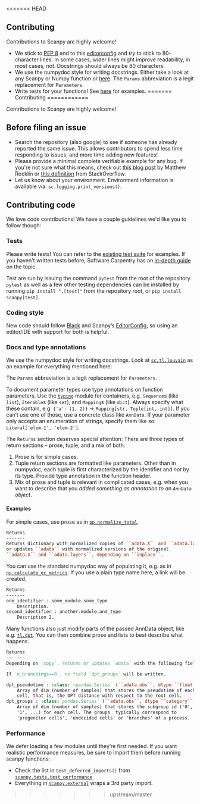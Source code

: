 <<<<<<< HEAD
## Contributing

Contributions to Scanpy are highly welcome!

* We stick to [PEP 8](https://www.python.org/dev/peps/pep-0008) and to this [editorconfig](https://github.com/theislab/scanpy/blob/master/.editorconfig) and *try* to stick to 80-character lines. In some cases, wider lines might improve readability, in most cases, not. Docstrings should always be 80 characters.
* We use the numpydoc style for writing docstrings. Either take a look at any Scanpy or Numpy function or [here](http://sphinxcontrib-napoleon.readthedocs.io/en/latest/example_numpy.html). The `Params` abbreviation is a legit replacement for `Parameters`.
* Write tests for your functions! See [here](https://github.com/theislab/scanpy/tree/master/scanpy/tests) for examples.
=======
Contributing
============

Contributions to Scanpy are highly welcome!

Before filing an issue
----------------------
* Search the repository (also google) to see if someone has already reported the same issue.
  This allows contributors to spend less time responding to issues, and more time adding new features!
* Please provide a minimal complete verifiable example for any bug.
  If you're not sure what this means, check out
  [this blog post](http://matthewrocklin.com/blog/work/2018/02/28/minimal-bug-reports)
  by Matthew Rocklin or [this definition](https://stackoverflow.com/help/mcve) from StackOverflow.
* Let us know about your environment. Environment information is available via: `sc.logging.print_versions()`.

Contributing code
-----------------

We love code contributions! We have a couple guidelines we'd like you to follow though:

### Tests

Please write tests! You can refer to the [existing test suite](https://github.com/theislab/scanpy/tree/master/scanpy/tests) for examples. If you haven't written tests before, Software Carpentry has an [in-depth guide](http://katyhuff.github.io/python-testing/) on the topic.

Test are run by issuing the command `pytest` from the root of the repository. `pytest` as well as a few other testing dependencies can be installed by running `pip install ".[test]"` from the repository root, or `pip install scanpy[test]`.

### Coding style
New code should follow [Black][] and Scanpy’s [EditorConfig][],
so using an editor/IDE with support for both is helpful.

[Black]: https://black.readthedocs.io/en/stable/the_black_code_style.html
[EditorConfig]: https://github.com/theislab/scanpy/blob/master/.editorconfig

### Docs and type annotations
We use the numpydoc style for writing docstrings.
Look at [`sc.tl.louvain`][] as an example for everything mentioned here:

The `Params` abbreviation is a legit replacement for `Parameters`.

To document parameter types use type annotations on function parameters.
Use the [`typing`][] module for containers, e.g. `Sequence`s (like `list`),
`Iterable`s (like `set`), and `Mapping`s (like `dict`). Always specify
what these contain, e.g. `{'a': (1, 2)}` → `Mapping[str, Tuple[int, int]]`.
If you can’t use one of those, use a concrete class like `AnnData`.
If your parameter only accepts an enumeration of strings, specify them like so:
`Literal['elem-1', 'elem-2']`.

The `Returns` section deserves special attention:
There are three types of return sections – prose, tuple, and a mix of both.

1. Prose is for simple cases.
2. Tuple return sections are formatted like parameters.
   Other than in numpydoc, each tuple is first characterized by the identifier
   and *not* by its type. Provide type annotation in the function header.
3. Mix of prose and tuple is relevant in complicated cases,
   e.g. when you want to describe that you
   *added something as annotation to an `AnnData` object*.

[`sc.tl.louvain`]: https://github.com/theislab/scanpy/blob/a811fee0ef44fcaecbde0cad6336336bce649484/scanpy/tools/_louvain.py#L22-L90
[`typing`]: https://docs.python.org/3/library/typing.html

#### Examples
For simple cases, use prose as in [`pp.normalize_total`][].

```rst
Returns
-------
Returns dictionary with normalized copies of ``adata.X`` and ``adata.layers``
or updates ``adata`` with normalized versions of the original
``adata.X`` and ``adata.layers``, depending on ``inplace``.
```

You can use the standard numpydoc way of populating it,
e.g. as in [`pp.calculate_qc_metrics`][].
If you use a plain type name here, a link will be created.

```rst
Returns
-------
one_identifier : some_module.some_type
    Description.
second_identifier : another.module.and_type
    Description 2.
```

Many functions also just modify parts of the passed AnnData object,
like e.g. [`tl.dpt`][].
You can then combine prose and lists to best describe what happens.

```rst
Returns
-------
Depending on `copy`, returns or updates `adata` with the following fields.

If `n_branchings==0`, no field `dpt_groups` will be written.

dpt_pseudotime : :class:`~pandas.Series` (``adata.obs``, dtype ``float``)
    Array of dim (number of samples) that stores the pseudotime of each
    cell, that is, the DPT distance with respect to the root cell.
dpt_groups : :class:`pandas.Series` (``adata.obs``, dtype ``category``)
    Array of dim (number of samples) that stores the subgroup id ('0',
    '1', ...) for each cell. The groups  typically correspond to
    'progenitor cells', 'undecided cells' or 'branches' of a process.
```

[`pp.normalize_total`]: https://scanpy.readthedocs.io/en/latest/api/scanpy.pp.normalize_total.html
[`pp.calculate_qc_metrics`]: https://scanpy.readthedocs.io/en/latest/api/scanpy.pp.calculate_qc_metrics.html
[`tl.dpt`]: https://scanpy.readthedocs.io/en/latest/api/scanpy.tl.dpt.html

### Performance

We defer loading a few modules until they’re first needed.
If you want realistic performance measures,
be sure to import them before running scanpy functions:

- Check the list in `test_deferred_imports()` from [`scanpy.tests.test_performance`][]
- Everything in [`scanpy.external`][] wraps a 3rd party import.

[`scanpy.tests.test_performance`]: https://github.com/theislab/scanpy/blob/master/scanpy/tests/test_performance.py
[`scanpy.external`]: https://scanpy.readthedocs.io/en/stable/external/
>>>>>>> upstream/master
